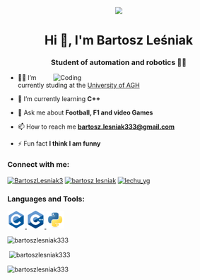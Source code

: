 
<p align="center">
  <img src="https://cdn.arc.dev/images/entry-level-jobs/entry-level-icons.gif">
</p>
<h1 align="center">Hi 👋, I'm Bartosz Leśniak</h1>
<h3 align="center">Student of automation and robotics 👨‍💻</h3>
<img align="right" alt="Coding" width="400" src="https://camo.githubusercontent.com/5ddf73ad3a205111cf8c686f687fc216c2946a75005718c8da5b837ad9de78c9/68747470733a2f2f7468756d62732e6766796361742e636f6d2f4576696c4e657874446576696c666973682d736d616c6c2e676966">

- 🧑‍🎓 I’m currently studing at the [University of AGH](https://www.agh.edu.pl/)

- 🌱 I’m currently learning **C++**

- 💬 Ask me about **Football, F1 and video Games**

- 📫 How to reach me **bartosz.lesniak333@gmail.com**

- ⚡ Fun fact **I think I am funny**

<h3 align="left">Connect with me:</h3>
<p align="left">
<a href="https://twitter.com/bartoszlesniak3" target="blank"><img align="center" src="https://raw.githubusercontent.com/rahuldkjain/github-profile-readme-generator/master/src/images/icons/Social/twitter.svg" alt="BartoszLesniak3" height="30" width="40" /></a>
<a href="https://www.linkedin.com/in/bartosz-le%C5%9Bniak-9133a2243" target="blank"><img align="center" src="https://raw.githubusercontent.com/rahuldkjain/github-profile-readme-generator/master/src/images/icons/Social/linked-in-alt.svg" alt="bartosz lesniak" height="30" width="40" /></a>
<a href="https://instagram.com/lechu_yg" target="blank"><img align="center" src="https://raw.githubusercontent.com/rahuldkjain/github-profile-readme-generator/master/src/images/icons/Social/instagram.svg" alt="lechu_yg" height="30" width="40" /></a>
</p>

<h3 align="left">Languages and Tools:</h3>
<p align="left"> <a href="https://www.cprogramming.com/" target="_blank" rel="noreferrer"> <img src="https://raw.githubusercontent.com/devicons/devicon/master/icons/c/c-original.svg" alt="c" width="40" height="40"/> </a> <a href="https://www.w3schools.com/cpp/" target="_blank" rel="noreferrer"> <img src="https://raw.githubusercontent.com/devicons/devicon/master/icons/cplusplus/cplusplus-original.svg" alt="cplusplus" width="40" height="40"/> </a> <a href="https://www.python.org" target="_blank" rel="noreferrer"> <img src="https://raw.githubusercontent.com/devicons/devicon/master/icons/python/python-original.svg" alt="python" width="40" height="40"/> </a> </p>

<p><img align="center" src="https://github-readme-stats.vercel.app/api/top-langs?username=bartoszlesniak333&show_icons=true&locale=en&layout=compact" alt="bartoszlesniak333" /></p>

<p>&nbsp;<img align="center" src="https://github-readme-stats.vercel.app/api?username=bartoszlesniak333&show_icons=true&locale=en" alt="bartoszlesniak333" /></p>

<p><img align="center" src="https://github-readme-streak-stats.herokuapp.com/?user=bartoszlesniak333&" alt="bartoszlesniak333" /></p>
